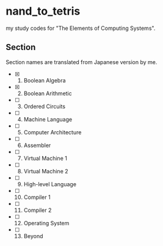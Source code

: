 # nand_to_tetris
my study codes for "The Elements of Computing Systems".

## Section
Section names are translated from Japanese version by me.

- [x] 1. Boolean Algebra
- [x] 2. Boolean Arithmetic
- [ ] 3. Ordered Circuits
- [ ] 4. Machine Language
- [ ] 5. Computer Architecture
- [ ] 6. Assembler
- [ ] 7. Virtual Machine 1
- [ ] 8. Virtual Machine 2
- [ ] 9. High-level Language
- [ ] 10. Compiler 1
- [ ] 11. Compiler 2
- [ ] 12. Operating System
- [ ] 13. Beyond 
